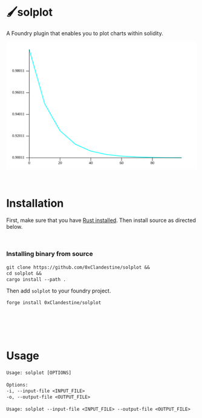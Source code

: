 # 🖌️solplot
A Foundry plugin that enables you to plot charts within solidity.

![output](output.svg)


&nbsp;
# Installation
First, make sure that you have [Rust installed](https://www.rust-lang.org/tools/install). Then install source as directed below.

<!-- &nbsp;
### Install from crates.io
```
cargo install solplot
``` -->

&nbsp;
### Installing binary from source
```
git clone https://github.com/0xClandestine/solplot &&
cd solplot &&
cargo install --path .
```

Then add `solplot` to your foundry project.

```
forge install 0xClandestine/solplot
```


```solidity

    

```

&nbsp;
# Usage


```
Usage: solplot [OPTIONS]

Options:
-i, --input-file <INPUT_FILE>
-o, --output-file <OUTPUT_FILE>

Usage: solplot --input-file <INPUT_FILE> --output-file <OUTPUT_FILE>
```